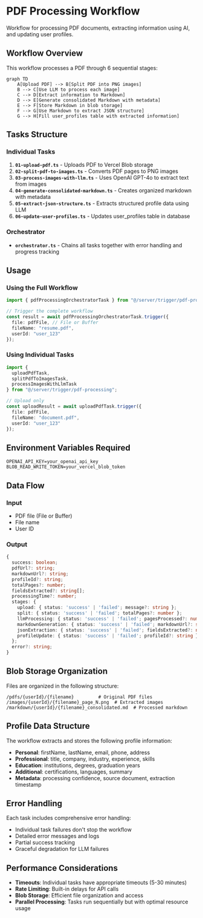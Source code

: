 # PDF Processing Workflow

Workflow for processing PDF documents, extracting information using AI, and updating user profiles.

## Workflow Overview

This workflow processes a PDF through 6 sequential stages:

```mermaid
graph TD
    A[Upload PDF] --> B[Split PDF into PNG images]
    B --> C[Use LLM to process each image]
    C --> D[Extract information to Markdown]
    D --> E[Generate consolidated Markdown with metadata]
    E --> F[Store Markdown in blob storage]
    F --> G[Use Markdown to extract JSON structure]
    G --> H[Fill user_profiles table with extracted information]
```

## Tasks Structure

### Individual Tasks

1. **`01-upload-pdf.ts`** - Uploads PDF to Vercel Blob storage
2. **`02-split-pdf-to-images.ts`** - Converts PDF pages to PNG images
3. **`03-process-images-with-llm.ts`** - Uses OpenAI GPT-4o to extract text from images
4. **`04-generate-consolidated-markdown.ts`** - Creates organized markdown with metadata
5. **`05-extract-json-structure.ts`** - Extracts structured profile data using LLM
6. **`06-update-user-profiles.ts`** - Updates user_profiles table in database

### Orchestrator

- **`orchestrator.ts`** - Chains all tasks together with error handling and progress tracking

## Usage

### Using the Full Workflow

```typescript
import { pdfProcessingOrchestratorTask } from "@/server/trigger/pdf-processing";

// Trigger the complete workflow
const result = await pdfProcessingOrchestratorTask.trigger({
  file: pdfFile, // File or Buffer
  fileName: "resume.pdf",
  userId: "user_123"
});
```

### Using Individual Tasks

```typescript
import { 
  uploadPdfTask,
  splitPdfToImagesTask,
  processImagesWithLlmTask 
} from "@/server/trigger/pdf-processing";

// Upload only
const uploadResult = await uploadPdfTask.trigger({
  file: pdfFile,
  fileName: "document.pdf", 
  userId: "user_123"
});
```

## Environment Variables Required

```env
OPENAI_API_KEY=your_openai_api_key
BLOB_READ_WRITE_TOKEN=your_vercel_blob_token
```

## Data Flow

### Input
- PDF file (File or Buffer)
- File name
- User ID

### Output
```typescript
{
  success: boolean;
  pdfUrl?: string;
  markdownUrl?: string;
  profileId?: string;
  totalPages?: number;
  fieldsExtracted?: string[];
  processingTime?: number;
  stages: {
    upload: { status: 'success' | 'failed'; message?: string };
    split: { status: 'success' | 'failed'; totalPages?: number };
    llmProcessing: { status: 'success' | 'failed'; pagesProcessed?: number };
    markdownGeneration: { status: 'success' | 'failed'; markdownUrl?: string };
    jsonExtraction: { status: 'success' | 'failed'; fieldsExtracted?: number };
    profileUpdate: { status: 'success' | 'failed'; profileId?: string };
  };
  error?: string;
}
```

## Blob Storage Organization

Files are organized in the following structure:

```
/pdfs/{userId}/{filename}         # Original PDF files
/images/{userId}/{filename}_page_N.png  # Extracted images
/markdown/{userId}/{filename}_consolidated.md  # Processed markdown
```

## Profile Data Structure

The workflow extracts and stores the following profile information:

- **Personal**: firstName, lastName, email, phone, address
- **Professional**: title, company, industry, experience, skills
- **Education**: institutions, degrees, graduation years
- **Additional**: certifications, languages, summary
- **Metadata**: processing confidence, source document, extraction timestamp

## Error Handling

Each task includes comprehensive error handling:
- Individual task failures don't stop the workflow
- Detailed error messages and logs
- Partial success tracking
- Graceful degradation for LLM failures

## Performance Considerations

- **Timeouts**: Individual tasks have appropriate timeouts (5-30 minutes)
- **Rate Limiting**: Built-in delays for API calls
- **Blob Storage**: Efficient file organization and access
- **Parallel Processing**: Tasks run sequentially but with optimal resource usage

